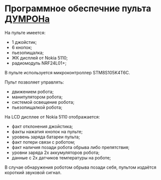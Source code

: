 Программное обеспечние пульта [ДУМРОНа](https://github.com/Danya0x07/DUMRON)
=======================

На пульте имеется:
- 1 джойстик;
- 6 кнопок;
- пьезопищалка;
- ЖК дисплей от Nokia 5110;
- радиомодуль NRF24L01+;

В пульте используется микроконтроллер STM8S105K4T6C.

Пульт позволяет управлять:
- движением робота;
- манипулятором робота;
- системой освещение робота;
- пьезопищалкой робота;

На LCD дисплее от Nokia 5110 отображается:
- факт отклонения джойстика;
- факты нажатия кнопок на пульте;
- уровень заряда батареи пульта;
- факт потери связи с роботом;
- факт наличия позади робота обрыва либо препятствия;
- уровни заряда 2х аккумуляторов робота;
- данные с 2х датчиков температуры на роботе;

В случае обнаружения роботом обрыва позади себя, пультом
издаётся короткий звуковой сигнал.
